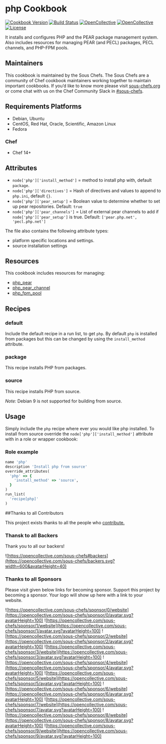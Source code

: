 # php Cookbook

[![Cookbook Version](https://img.shields.io/cookbook/v/php.svg)](https://supermarket.chef.io/cookbooks/php)
[![Build Status](https://img.shields.io/circleci/project/github/sous-chefs/php/master.svg)](https://circleci.com/gh/sous-chefs/php)
[![OpenCollective](https://opencollective.com/sous-chefs/backers/badge.svg)](#backers)
[![OpenCollective](https://opencollective.com/sous-chefs/sponsors/badge.svg)](#sponsors)
[![License](https://img.shields.io/badge/License-Apache%202.0-green.svg)](https://opensource.org/licenses/Apache-2.0)

It installs and configures PHP and the PEAR package management system. Also includes resources for managing PEAR (and PECL) packages, PECL channels, and PHP-FPM pools.

## Maintainers

This cookbook is maintained by the Sous Chefs. The Sous Chefs are a community of Chef cookbook maintainers working together to maintain important cookbooks. If you’d like to know more please visit [sous-chefs.org](https://sous-chefs.org/) or come chat with us on the Chef Community Slack in [#sous-chefs](https://chefcommunity.slack.com/messages/C2V7B88SF).

## Requirements Platforms
- Debian, Ubuntu
- CentOS, Red Hat, Oracle, Scientific, Amazon Linux
- Fedora

### Chef

- Chef 14+

## Attributes

- `node['php']['install_method']` = method to install php with, default `package`.
- `node['php']['directives']` = Hash of directives and values to append to `php.ini`, default `{}`.
- `node['php']['pear_setup']` = Boolean value to determine whether to set up pear repositories. Default: `true`
- `node['php']['pear_channels']` = List of external pear channels to add if `node['php']['pear_setup']` is true. Default: `['pear.php.net', 'pecl.php.net']`

The file also contains the following attribute types:

- platform specific locations and settings.
- source installation settings

## Resources

This cookbook includes resources for managing:

- [php_pear](https://github.com/sous-chefs/php/tree/master/documentation/php_pear.md)
- [php_pear_channel](https://github.com/sous-chefs/php/tree/master/documentation/php_pear_channel.md)
- [php_fpm_pool](https://github.com/sous-chefs/php/tree/master/documentation/php_fpm_pool.md)

## Recipes

### default

Include the default recipe in a run list, to get `php`. By default `php` is installed from packages but this can be changed by using the `install_method` attribute.

### package

This recipe installs PHP from packages.

### source

This recipe installs PHP from source.

*Note:* Debian 9 is not supported for building from source.

## Usage

Simply include the `php` recipe where ever you would like php installed. To install from source override the `node['php']['install_method']` attribute with in a role or wrapper cookbook:

### Role example

```ruby
name 'php'
description 'Install php from source'
override_attributes(
  'php' => {
    'install_method' => 'source',
  }
)
run_list(
  'recipe[php]'
)
```

##Thanks to all Contributors

This project exists thanks to all the people who [contribute.](https://opencollective.com/sous-chefs/contributors.svg?width=890&button=false)

### Thansk to all Backers

Thank you to all our backers!

![https://opencollective.com/sous-chefs#backers](https://opencollective.com/sous-chefs/backers.svg?width=600&avatarHeight=40)

### Thanks to all Sponsors
Please visit given below links for becoming sponsor.
Support this project by becoming a sponsor. Your logo will show up here with a link to your website.

![https://opencollective.com/sous-chefs/sponsor/0/website](https://opencollective.com/sous-chefs/sponsor/0/avatar.svg?avatarHeight=100)
![https://opencollective.com/sous-chefs/sponsor/1/website](https://opencollective.com/sous-chefs/sponsor/1/avatar.svg?avatarHeight=100)
![https://opencollective.com/sous-chefs/sponsor/2/website](https://opencollective.com/sous-chefs/sponsor/2/avatar.svg?avatarHeight=100)
![https://opencollective.com/sous-chefs/sponsor/3/website](https://opencollective.com/sous-chefs/sponsor/3/avatar.svg?avatarHeight=100)
![https://opencollective.com/sous-chefs/sponsor/4/website](https://opencollective.com/sous-chefs/sponsor/4/avatar.svg?avatarHeight=100)
![https://opencollective.com/sous-chefs/sponsor/5/website](https://opencollective.com/sous-chefs/sponsor/5/avatar.svg?avatarHeight=100)
![https://opencollective.com/sous-chefs/sponsor/6/website](https://opencollective.com/sous-chefs/sponsor/6/avatar.svg?avatarHeight=100)
![https://opencollective.com/sous-chefs/sponsor/7/website](https://opencollective.com/sous-chefs/sponsor/7/avatar.svg?avatarHeight=100)
![https://opencollective.com/sous-chefs/sponsor/8/website](https://opencollective.com/sous-chefs/sponsor/8/avatar.svg?avatarHeight=100)
![https://opencollective.com/sous-chefs/sponsor/9/website](https://opencollective.com/sous-chefs/sponsor/9/avatar.svg?avatarHeight=100)
